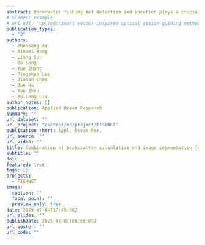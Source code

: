 ```yaml
---
abstract: Underwater fishing net detection and location plays a crucial role in applications such as safe navigation of unmanned underwater vehicles, protection of marine ecology and marine ranching. However, due to difficulties in detecting fishing nets and noise interference in underwater environments, underwater fishing net detection and location at long distance remains unsolved. In this paper, we use gated light ranging and imaging (LiRAI) as the detection hardware, and propose an underwater fishing net location algorithm based on the physical prior of backscatter noise. The proposed method utilizes the prior knowledge about the distributions of backscatter noise in the target and background regions. An image segmentation network based on deep learning and the initial depth information provided by gated LiRAI are employed to estimate the backscatter noise based on the prior knowledge. Our method can effectively eliminate the backscatter noise and obtain accurate fishing net location results. Field experiments show our method achieves 0.001 absolute relative error (Abs Rel) and 0.156 root mean square error (RMSE) at 27 m in water with 0.26m$^{−1}$ attenuation coefficient. Moreover, experiments in underwater environments with different turbidity further validate the effectiveness and generalization of our method.
# slides: example
# url_pdf: "uploads/Smart vector-inspired optical vision guiding method.pdf"
publication_types:
  - "2"
authors:
  - Zhensong Xu
  - Xinwei Wang
  - Liang Sun
  - Bo Song
  - Yue Zhang
  - Pingshun Lei
  - Jianan Chen
  - Jun He
  - Yan Zhou
  - Yuliang Liu
author_notes: []
publication: Applied Ocean Research
summary: ""
url_dataset: ""
url_project: "content/en/project/FISHNET"
publication_short: Appl. Ocean Res.
url_source: ""
url_video: ""
title: Combination of backscatter calculation and image segmentation for denoising gated light ranging and imaging in fishing net detection
subtitle: ""
doi: 
featured: true
tags: []
projects:
  - FISHNET
image:
  caption: ""
  focal_point: ""
  preview_only: true
date: 2025-07-04T17:45:00Z
url_slides: ""
publishDate: 2025-03-01T00:00:00Z
url_poster: ""
url_code: ""
---
```

